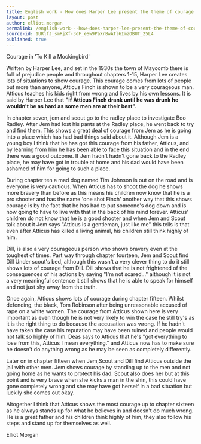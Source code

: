 ```yaml
---
title: English work - How does Harper Lee present the theme of courage in 'To kill a Mockingbird'
layout: post
author: elliot.morgan
permalink: /english-work---how-does-harper-lee-present-the-theme-of-courage-in-'to-kill-a-mockingbird'/
source-id: 1URjfJ_smRjXf-3dF_eSw9PaXrBwATl6ImzOBUT_25L4
published: true
---
```

Courage in 'To Kill a Mockingbird'

Written by Harper Lee, and set in the 1930s the town of Maycomb there is full of prejudice people and throughout chapters 1-15, Harper Lee creates lots of situations to show courage. This courage comes from lots of people but more than anyone, Atticus Finch is shown to be a very courageous man. Atticus teaches his kids right from wrong and lives by his own lessons. It is said by Harper Lee that **"If Atticus Finch drank until he was drunk he wouldn't be as hard as some men are at their best".**

In chapter seven, jem and scout go to the radley place to investigate Boo Radley. After Jem had lost his pants at the Radley place, he went back to try and find them. This shows a great deal of courage from Jem as he is going into a place which has had bad things said about it. Although Jem is a young boy I think that he has got this courage from his father, Atticus, and by learning from him he has been able to face this situation and in the end there was a good outcome. If Jem hadn't hadn't gone back to the Radley place, he may have got in trouble at home and his dad would have been ashamed of him for going to such a place.

During chapter ten a mad dog named Tim Johnson is out on the road and is everyone is very cautious. When Atticus has to shoot the dog he shows more bravery than before as this means his children now know that he is a pro shooter and has the name 'one shot Finch' another way that this shows courage is by the fact that he has had to put someone's dog down and is now going to have to live with that in the back of his mind forever. Atticus’ children do not know that he is a good shooter and when Jem and Scout talk about it Jem says "Atticus is a gentleman, just like me" this tells is that even after Atticus has killed a living animal, his children still think highly of him.

Dill, is also a very courageous person who shows bravery even at the toughest of times. Part way through chapter fourteen, Jem and Scout find Dill Under scout's bed, although this wasn't a very clever thing to do it still shows lots of courage from Dill. Dill shows that he is not frightened of the consequences of his actions by saying "I'm not scared…" although it is not a very meaningful sentence it still shows that he is able to speak for himself and not just shy away from the truth.

Once again, Atticus shows lots of courage during chapter fifteen. Whilst defending, the black, Tom Robinson after being unreasonable accused of rape on a white women. The courage from Atticus shown here is very important as even though he is not very likely to win the case he still try's as it is the right thing to do because the accusation was wrong. If he hadn't have taken the case his reputation may have been ruined and people would not talk so highly of him. Deas says to Atticus that he's "got everything to lose from this, Atticus I mean everything." and Atticus now has to make sure he doesn't do anything wrong as he may be seen as completely differently. 

Later on in chapter fifteen when Jem,Scout and Dill find Atticus outside the jail with other men. Jem shows courage by standing up to the men and not going home as he wants to protect his dad. Scout also does her but at this point and is very brave when she kicks a man in the shin, this could have gone completely wrong and she may have got herself in a bad situation but luckily she comes out okay.

Altogether I think that Atticus shows the most courage up to chapter sixteen as he always stands up for what he believes in and doesn't do much wrong. He is a great father and his children think highly of him, they also follow his steps and stand up for themselves as well.

Elliot Morgan

